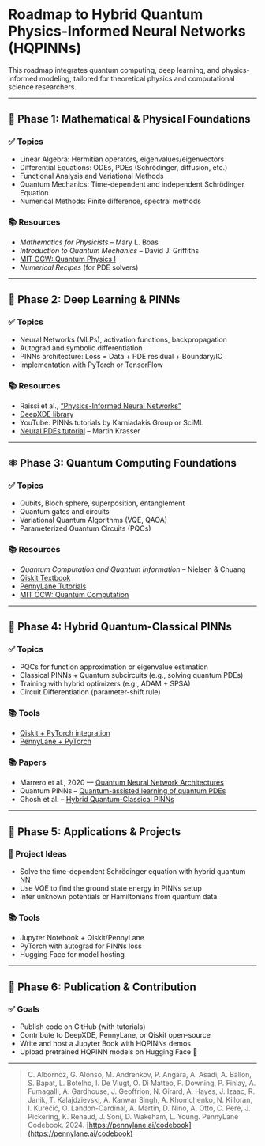
# Roadmap to Hybrid Quantum Physics-Informed Neural Networks (HQPINNs)

This roadmap integrates quantum computing, deep learning, and physics-informed modeling, tailored for theoretical physics and computational science researchers.

---

## 📘 Phase 1: Mathematical & Physical Foundations

### ✅ Topics
- Linear Algebra: Hermitian operators, eigenvalues/eigenvectors
- Differential Equations: ODEs, PDEs (Schrödinger, diffusion, etc.)
- Functional Analysis and Variational Methods
- Quantum Mechanics: Time-dependent and independent Schrödinger Equation
- Numerical Methods: Finite difference, spectral methods

### 📚 Resources
- _Mathematics for Physicists_ – Mary L. Boas
- _Introduction to Quantum Mechanics_ – David J. Griffiths
- [MIT OCW: Quantum Physics I](https://ocw.mit.edu/courses/8-04-quantum-physics-i-spring-2016/)
- _Numerical Recipes_ (for PDE solvers)

---

## 🧠 Phase 2: Deep Learning & PINNs

### ✅ Topics
- Neural Networks (MLPs), activation functions, backpropagation
- Autograd and symbolic differentiation
- PINNs architecture: Loss = Data + PDE residual + Boundary/IC
- Implementation with PyTorch or TensorFlow

### 📚 Resources
- Raissi et al., [“Physics-Informed Neural Networks”](https://arxiv.org/abs/1711.10561)
- [DeepXDE library](https://github.com/lululxvi/deepxde)
- YouTube: PINNs tutorials by Karniadakis Group or SciML
- [Neural PDEs tutorial](https://krasserm.github.io/2020/01/21/neural-pdes/) – Martin Krasser

---

## ⚛️ Phase 3: Quantum Computing Foundations

### ✅ Topics
- Qubits, Bloch sphere, superposition, entanglement
- Quantum gates and circuits
- Variational Quantum Algorithms (VQE, QAOA)
- Parameterized Quantum Circuits (PQCs)

### 📚 Resources
- _Quantum Computation and Quantum Information_ – Nielsen & Chuang
- [Qiskit Textbook](https://qiskit.org/learn)
- [PennyLane Tutorials](https://pennylane.ai/qml/)
- [MIT OCW: Quantum Computation](https://ocw.mit.edu/courses/6-845-quantum-complexity-theory-fall-2010/)

---

## 🧩 Phase 4: Hybrid Quantum-Classical PINNs

### ✅ Topics
- PQCs for function approximation or eigenvalue estimation
- Classical PINNs + Quantum subcircuits (e.g., solving quantum PDEs)
- Training with hybrid optimizers (e.g., ADAM + SPSA)
- Circuit Differentiation (parameter-shift rule)

### 📚 Tools
- [Qiskit + PyTorch integration](https://qiskit.org/ecosystem/machine-learning/)
- [PennyLane + PyTorch](https://pennylane.ai/qml/demos/tutorial_pytorch_interface.html)

### 📚 Papers
- Marrero et al., 2020 — [Quantum Neural Network Architectures](https://arxiv.org/abs/2010.15968)
- Quantum PINNs – [Quantum-assisted learning of quantum PDEs](https://arxiv.org/abs/2105.01417)
- Ghosh et al. – [Hybrid Quantum-Classical PINNs](https://arxiv.org/abs/2109.06259)

---

## 🧪 Phase 5: Applications & Projects

### 🧠 Project Ideas
- Solve the time-dependent Schrödinger equation with hybrid quantum NN
- Use VQE to find the ground state energy in PINNs setup
- Infer unknown potentials or Hamiltonians from quantum data

### 📚 Tools
- Jupyter Notebook + Qiskit/PennyLane
- PyTorch with autograd for PINNs loss
- Hugging Face for model hosting

---

## 🚀 Phase 6: Publication & Contribution

### ✅ Goals
- Publish code on GitHub (with tutorials)
- Contribute to DeepXDE, PennyLane, or Qiskit open-source
- Write and host a Jupyter Book with HQPINNs demos
- Upload pretrained HQPINN models on Hugging Face 🤗

---


> C. Albornoz, G. Alonso, M. Andrenkov, P. Angara, A. Asadi, A. Ballon, S. Bapat, L. Botelho, I. De Vlugt, O. Di Matteo, P. Downing, P. Finlay, A. Fumagalli, A. Gardhouse, J. Geoffrion, N. Girard, A. Hayes, J. Izaac, R. Janik, T. Kalajdzievski, A. Kanwar Singh, A. Khomchenko, N. Killoran, I. Kurečić, O. Landon-Cardinal, A. Martin, D. Nino, A. Otto, C. Pere, J. Pickering, K. Renaud, J. Soni, D. Wakeham, L. Young. PennyLane Codebook. 2024. [https://pennylane.ai/codebook](https://pennylane.ai/codebook)